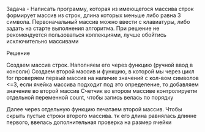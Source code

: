 Задача - 
Написать программу, которая из имеющегося массива строк формирует массив из строк, длина которых меньше либо равна 3 символа. Первоначальный массив можно ввести с клавиатуры, либо задать на старте выполнения алгоритма. При решение не рекомендуется пользоваться коллекциями, лучше обойтись исключительно массивами



Решение

Создаем массив строк. Наполняем его через функцию (ручной ввод в консоли)
Создаем второй массив и функцию, в которой мы через цикл for проверяем первый массив на наличие значений с кол-вом символов <=3, если ячейка массива подходит под это определение, то добавляем значение во второй массив
Счетчик во втором массиве контролируетм отдельной переменной count, чтобы запись велась по порядку

Далее через отдельную функцию печатаем второй массив. Чтобы скрыть пустые строки второго массива. тк его длина равнялась длинне первого, ввелась дополнительная проверка на размер ячейки 

